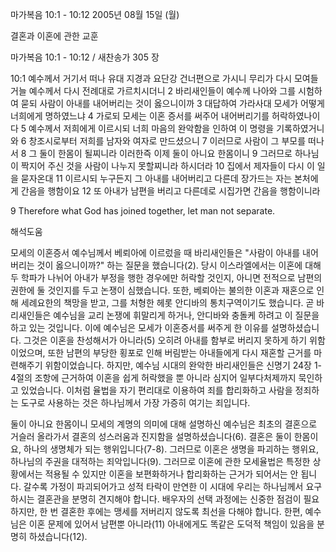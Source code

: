 마가복음 10:1 - 10:12 
2005년 08월 15일 (월)

결혼과 이혼에 관한 교훈



마가복음 10:1 - 10:12 / 새찬송가 305 장


10:1 예수께서 거기서 떠나 유대 지경과 요단강 건너편으로 가시니 무리가 다시 모여들거늘 예수께서 다시 전례대로 가르치시더니 2 바리새인들이 예수께 나아와 그를 시험하여 묻되 사람이 아내를 내어버리는 것이 옳으니이까 3 대답하여 가라사대 모세가 어떻게 너희에게 명하였느냐 4 가로되 모세는 이혼 증서를 써주어 내어버리기를 허락하였나이다 5 예수께서 저희에게 이르시되 너희 마음의 완악함을 인하여 이 명령을 기록하였거니와 6 창조시로부터 저희를 남자와 여자로 만드셨으니 7 이러므로 사람이 그 부모를 떠나서 8 그 둘이 한몸이 될찌니라 이러한즉 이제 둘이 아니요 한몸이니 9 그러므로 하나님이 짝지어 주신 것을 사람이 나누지 못할찌니라 하시더라 10 집에서 제자들이 다시 이 일을 묻자온대 11 이르시되 누구든지 그 아내를 내어버리고 다른데 장가드는 자는 본처에게 간음을 행함이요 12 또 아내가 남편을 버리고 다른데로 시집가면 간음을 행함이니라

9 Therefore what God has joined together, let man not separate.

해석도움





모세의 이혼증서
예수님께서 베뢰아에 이르렀을 때 바리새인들은 "사람이 아내를 내어 버리는 것이 옳으니이까?" 하는 질문을 했습니다(2). 당시 이스라엘에서는 이혼에 대해 두 학파가 나뉘어 아내가 부정을 행한 경우에만 허락할 것인지, 아니면 전적으로 남편의 권한에 둘 것인지를 두고 논쟁이 심했습니다. 또한, 베뢰아는 불의한 이혼과 재혼으로 인해 세례요한의 책망을 받고, 그를 처형한 헤롯 안디바의 통치구역이기도 했습니다. 곧 바리새인들은 예수님을 교리 논쟁에 휘말리게 하거나, 안디바와 충돌케 하려고 이 질문을 하고 있는 것입니다. 이에 예수님은 모세가 이혼증서를 써주게 한 이유를 설명하셨습니다. 그것은 이혼을 찬성해서가 아니라(5) 오히려 아내를 함부로 버리지 못하게 하기 위함이었으며, 또한 남편의 부당한 횡포로 인해 버림받는 아내들에게 다시 재혼할 근거를 마련해주기 위함이었습니다. 하지만, 예수님 시대의 완악한 바리새인들은 신명기 24장 1-4절의 조항에 근거하여 이혼을 쉽게 허락했을 뿐 아니라 심지어 일부다처제까지 묵인하고 있었습니다. 이처럼 율법을 자기 편리대로 이용하여 죄를 합리화하고 사람을 정죄하는 도구로 사용하는 것은 하나님께서 가장 가증히 여기는 죄입니다.

둘이 아니요 한몸이니
모세의 계명의 의미에 대해 설명하신 예수님은 최초의 결혼으로 거슬러 올라가서 결혼의 성스러움과 진지함을 설명하셨습니다(6). 결혼은 둘이 한몸이요, 하나의 생명체가 되는 행위입니다(7-8). 그러므로 이혼은 생명을 파괴하는 행위요, 하나님의 주권을 대적하는 죄악입니다(9). 그러므로 이혼에 관한 모세율법은 특정한 상황에서는 적용될 수 있지만 이혼을 보편화하거나 합리화하는 근거가 되어서는 안 됩니다. 갈수록 가정이 파괴되어가고 성적 타락이 만연한 이 시대에 우리는 하나님께서 요구하시는 결혼관을 분명히 견지해야 합니다. 배우자의 선택 과정에는 신중한 점검이 필요하지만, 한 번 결혼한 후에는 맹세를 저버리지 않도록 최선을 다해야 합니다. 한편, 예수님은 이혼 문제에 있어서 남편뿐 아니라(11) 아내에게도 똑같은 도덕적 책임이 있음을 분명히 하셨습니다(12).